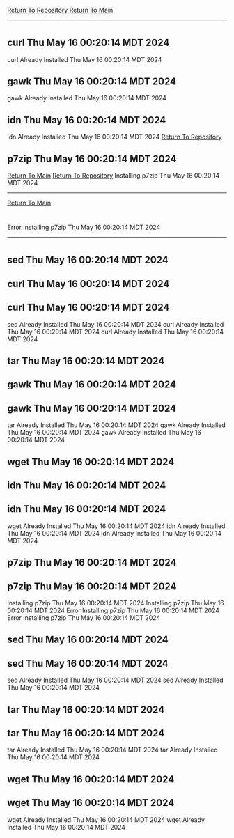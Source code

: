 [Return To Repository](https://github.com/DigitalWarrior/piholeparser/)
[Return To Main](https://github.com/DigitalWarrior/piholeparser/blob/master/RecentRunLogs/Mainlog.md)
____________________________________
# 
## curl Thu May 16 00:20:14 MDT 2024
curl Already Installed Thu May 16 00:20:14 MDT 2024
## gawk Thu May 16 00:20:14 MDT 2024
gawk Already Installed Thu May 16 00:20:14 MDT 2024
## idn Thu May 16 00:20:14 MDT 2024
idn Already Installed Thu May 16 00:20:14 MDT 2024
[Return To Repository](https://github.com/DigitalWarrior/piholeparser/)
## p7zip Thu May 16 00:20:14 MDT 2024
[Return To Main](https://github.com/DigitalWarrior/piholeparser/blob/master/RecentRunLogs/Mainlog.md)
[Return To Repository](https://github.com/DigitalWarrior/piholeparser/)
Installing p7zip Thu May 16 00:20:14 MDT 2024
____________________________________
[Return To Main](https://github.com/DigitalWarrior/piholeparser/blob/master/RecentRunLogs/Mainlog.md)
# 
Error Installing p7zip Thu May 16 00:20:14 MDT 2024
____________________________________
# 
## sed Thu May 16 00:20:14 MDT 2024
## curl Thu May 16 00:20:14 MDT 2024
## curl Thu May 16 00:20:14 MDT 2024
sed Already Installed Thu May 16 00:20:14 MDT 2024
curl Already Installed Thu May 16 00:20:14 MDT 2024
curl Already Installed Thu May 16 00:20:14 MDT 2024
## tar Thu May 16 00:20:14 MDT 2024
## gawk Thu May 16 00:20:14 MDT 2024
## gawk Thu May 16 00:20:14 MDT 2024
tar Already Installed Thu May 16 00:20:14 MDT 2024
gawk Already Installed Thu May 16 00:20:14 MDT 2024
gawk Already Installed Thu May 16 00:20:14 MDT 2024
## wget Thu May 16 00:20:14 MDT 2024
## idn Thu May 16 00:20:14 MDT 2024
## idn Thu May 16 00:20:14 MDT 2024
wget Already Installed Thu May 16 00:20:14 MDT 2024
idn Already Installed Thu May 16 00:20:14 MDT 2024
idn Already Installed Thu May 16 00:20:14 MDT 2024
## p7zip Thu May 16 00:20:14 MDT 2024
## p7zip Thu May 16 00:20:14 MDT 2024
Installing p7zip Thu May 16 00:20:14 MDT 2024
Installing p7zip Thu May 16 00:20:14 MDT 2024
Error Installing p7zip Thu May 16 00:20:14 MDT 2024
Error Installing p7zip Thu May 16 00:20:14 MDT 2024
## sed Thu May 16 00:20:14 MDT 2024
## sed Thu May 16 00:20:14 MDT 2024
sed Already Installed Thu May 16 00:20:14 MDT 2024
sed Already Installed Thu May 16 00:20:14 MDT 2024
## tar Thu May 16 00:20:14 MDT 2024
## tar Thu May 16 00:20:14 MDT 2024
tar Already Installed Thu May 16 00:20:14 MDT 2024
tar Already Installed Thu May 16 00:20:14 MDT 2024
## wget Thu May 16 00:20:14 MDT 2024
## wget Thu May 16 00:20:14 MDT 2024
wget Already Installed Thu May 16 00:20:14 MDT 2024
wget Already Installed Thu May 16 00:20:14 MDT 2024
